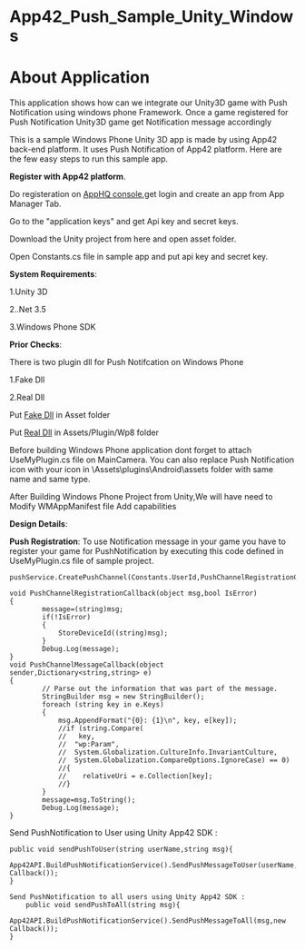 App42_Push_Sample_Unity_Windows
===============================
# About Application
This application shows how can we integrate our Unity3D game with Push Notification using windows phone Framework.
Once a game registered for Push Notification Unity3D game get Notification message accordingly

This is a sample Windows Phone Unity 3D app is made by using App42 back-end platform. It uses Push Notification of App42 platform. Here are the few easy steps to run this sample app.

__Register with App42 platform__.

Do registeration on [AppHQ console](!https://apphq.shephertz.com/register/app42Login),get login and create an app from App Manager Tab.

Go to the "application keys" and get Api key and secret keys.

Download the Unity project from here and open asset folder.

Open Constants.cs file in sample app and put api key and secret key.

__System Requirements__:

1.Unity 3D

2..Net 3.5
 
3.Windows Phone SDK

__Prior Checks__:

There is two plugin dll for Push Notifcation on Windows Phone

1.Fake Dll

2.Real Dll

Put [Fake Dll](!https://github.com/rahulpshephertz/App42_PushPlugin_Sample_Unity_Windows/tree/master/Push_Notification_Plugin/UnityPluginForWindowsPhone/FakeDLL/bin/Release) in Asset folder

Put [Real Dll](!https://github.com/rahulpshephertz/App42_PushPlugin_Sample_Unity_Windows/tree/master/Push_Notification_Plugin/UnityPluginForWindowsPhone/RealDLL/Bin/Release) in Assets/Plugin/Wp8 folder

Before building Windows Phone application dont forget to attach UseMyPlugin.cs file on MainCamera.
You can also replace Push Notification icon with your icon in \Assets\plugins\Android\assets folder with same name and same type.

After Building Windows Phone Project from Unity,We will have need to Modify WMAppManifest file
Add capabilities 
  <Capability Name="ID_CAP_PUSH_NOTIFICATION" />
  <Capability Name="ID_CAP_PROXIMITY" />
  
__Design Details__:

__Push Registration__: To use Notification message in your game you have to register your game for PushNotification by executing this code defined in UseMyPlugin.cs file of sample project.
```
pushService.CreatePushChannel(Constants.UserId,PushChannelRegistrationCallback,PushChannelMessageCallback);

void PushChannelRegistrationCallback(object msg,bool IsError)
{	
		message=(string)msg;
		if(!IsError)
		{
			StoreDeviceId((string)msg);
		}
		Debug.Log(message);
}
void PushChannelMessageCallback(object sender,Dictionary<string,string> e)
{	
		// Parse out the information that was part of the message.
		StringBuilder msg = new StringBuilder();
		foreach (string key in e.Keys)
		{
			msg.AppendFormat("{0}: {1}\n", key, e[key]);	
		    //if (string.Compare(
		    //   key,
		    //  "wp:Param",
		    //  System.Globalization.CultureInfo.InvariantCulture,
		    //  System.Globalization.CompareOptions.IgnoreCase) == 0)
		    //{
		    //    relativeUri = e.Collection[key];
		    //}
		}
		message=msg.ToString();
		Debug.Log(message);
}
```
Send PushNotification to User using Unity App42 SDK :
```
public void sendPushToUser(string userName,string msg){
		App42API.BuildPushNotificationService().SendPushMessageToUser(userName,msg,new Callback());
}

Send PushNotification to all users using Unity App42 SDK :
	public void sendPushToAll(string msg){
		App42API.BuildPushNotificationService().SendPushMessageToAll(msg,new Callback());	
}
```


